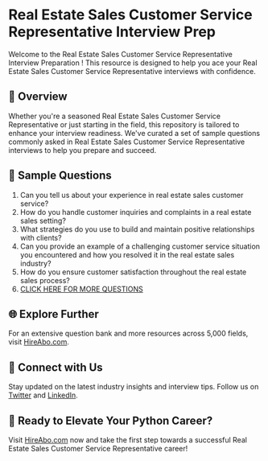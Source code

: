 # Real Estate Sales Customer Service Representative Interview Prep

Welcome to the Real Estate Sales Customer Service Representative Interview Preparation ! This resource is designed to help you ace your Real Estate Sales Customer Service Representative interviews with confidence.

## 🚀 Overview

Whether you're a seasoned Real Estate Sales Customer Service Representative or just starting in the field, this repository is tailored to enhance your interview readiness. We've curated a set of sample questions commonly asked in Real Estate Sales Customer Service Representative interviews to help you prepare and succeed.

## 📝 Sample Questions

1. Can you tell us about your experience in real estate sales customer service?
2. How do you handle customer inquiries and complaints in a real estate sales setting?
3. What strategies do you use to build and maintain positive relationships with clients?
4. Can you provide an example of a challenging customer service situation you encountered and how you resolved it in the real estate sales industry?
5. How do you ensure customer satisfaction throughout the real estate sales process?
6. [CLICK HERE FOR MORE QUESTIONS](https://hireabo.com/job/21_0_45/Real%20Estate%20Sales%20Customer%20Service%20Representative)

## 🌐 Explore Further

For an extensive question bank and more resources across 5,000 fields, visit [HireAbo.com](https://www.hireabo.com).

## 📱 Connect with Us

Stay updated on the latest industry insights and interview tips. Follow us on [Twitter](https://twitter.com/hireabo) and [LinkedIn](https://www.linkedin.com/in/hire-abo-3609972a8/).

## 🚀 Ready to Elevate Your Python Career?

Visit [HireAbo.com](https://www.hireabo.com) now and take the first step towards a successful Real Estate Sales Customer Service Representative career!